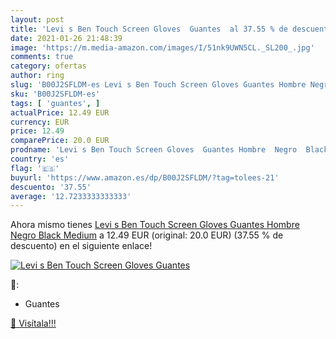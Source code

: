 ```yaml
---
layout: post
title: 'Levi s Ben Touch Screen Gloves  Guantes  al 37.55 % de descuento'
date: 2021-01-26 21:48:39
image: 'https://m.media-amazon.com/images/I/51nk9UWN5CL._SL200_.jpg'
comments: true
category: ofertas
author: ring
slug: 'B00J2SFLDM-es Levi s Ben Touch Screen Gloves Guantes Hombre Negro Black...'
sku: 'B00J2SFLDM-es'
tags: [ 'guantes', ]
actualPrice: 12.49 EUR
currency: EUR
price: 12.49
comparePrice: 20.0 EUR
prodname: 'Levi s Ben Touch Screen Gloves  Guantes Hombre  Negro  Black   Medium'
country: 'es'
flag: '🇪🇸'
buyurl: 'https://www.amazon.es/dp/B00J2SFLDM/?tag=tolees-21'
descuento: '37.55'
average: '12.7233333333333'
---
```


Ahora mismo tienes [Levi s Ben Touch Screen Gloves  Guantes Hombre  Negro  Black   Medium](https://www.amazon.es/dp/B00J2SFLDM/?tag=tolees-21) a 12.49 EUR (original: 20.0 EUR) (37.55 %  de descuento) en el siguiente enlace!

[![Levi s Ben Touch Screen Gloves  Guantes ](https://m.media-amazon.com/images/I/51nk9UWN5CL._SL200_.jpg)](https://www.amazon.es/dp/B00J2SFLDM/?tag=tolees-21)

🔎:

- Guantes

[🛒 Visítala!!!](https://www.amazon.es/dp/B00J2SFLDM/?tag=tolees-21)
